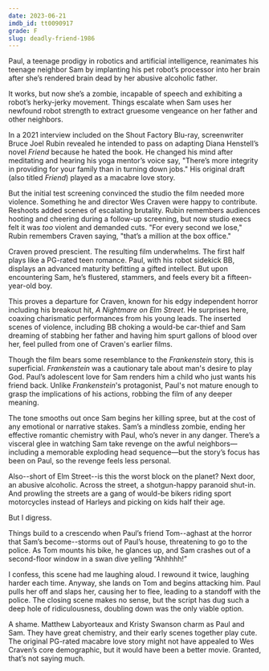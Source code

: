 ```yaml
---
date: 2023-06-21
imdb_id: tt0090917
grade: F
slug: deadly-friend-1986
---
```


Paul, a teenage prodigy in robotics and artificial intelligence, reanimates his teenage neighbor Sam by implanting his pet robot’s processor into her brain after she’s rendered brain dead by her abusive alcoholic father.

It works, but now she’s a zombie, incapable of speech and exhibiting a robot’s herky-jerky movement. Things escalate when Sam uses her newfound robot strength to extract gruesome vengeance on her father and other neighbors.

In a 2021 interview included on the Shout Factory Blu-ray, screenwriter Bruce Joel Rubin revealed he intended to pass on adapting Diana Henstell’s novel _Friend_ because he hated the book. He changed his mind after meditating and hearing his yoga mentor’s voice say, "There’s more integrity in providing for your family than in turning down jobs." His original draft (also titled _Friend_) played as a macabre love story.

But the initial test screening convinced the studio the film needed more violence. Something he and director Wes Craven were happy to contribute. Reshoots added scenes of escalating brutality. Rubin remembers audiences hooting and cheering during a follow-up screening, but now studio execs felt it was _too_ violent and demanded cuts. "For every second we lose," Rubin remembers Craven saying, "that’s a million at the box office."

Craven proved prescient. The resulting film underwhelms. The first half plays like a PG-rated teen romance. Paul, with his robot sidekick BB, displays an advanced maturity befitting a gifted intellect. But upon encountering Sam, he’s flustered, stammers, and feels every bit a fifteen-year-old boy.

This proves a departure for Craven, known for his edgy independent horror including his breakout hit, <span data-imdb-id="tt0087800">_A Nightmare on Elm Street_</span>. He surprises here, coaxing charismatic performances from his young leads. The inserted scenes of violence, including BB choking a would-be car-thief and Sam dreaming of stabbing her father and having him spurt gallons of blood over her, feel pulled from one of Craven's earlier films.

Though the film bears some resemblance to the _Frankenstein_ story, this is superficial. _Frankenstein_ was a cautionary tale about man's desire to play God. Paul’s adolescent love for Sam renders him a child who just wants his friend back. Unlike _Frankenstein_'s protagonist, Paul's not mature enough to grasp the implications of his actions, robbing the film of any deeper meaning.

The tone smooths out once Sam begins her killing spree, but at the cost of any emotional or narrative stakes. Sam’s a mindless zombie, ending her effective romantic chemistry with Paul, who’s never in any danger. There’s a visceral glee in watching Sam take revenge on the awful neighbors—including a memorable exploding head sequence—but the story’s focus has been on Paul, so the revenge feels less personal.

Also--short of Elm Street--is this the worst block on the planet? Next door, an abusive alcoholic. Across the street, a shotgun-happy paranoid shut-in. And prowling the streets are a gang of would-be bikers riding sport motorcycles instead of Harleys and picking on kids half their age.

But I digress.

Things build to a crescendo when Paul’s friend Tom--aghast at the horror that Sam’s become--storms out of Paul’s house, threatening to go to the police. As Tom mounts his bike, he glances up, and Sam crashes out of a second-floor window in a swan dive yelling “Ahhhhh!”

I confess, this scene had me laughing aloud. I rewound it twice, laughing harder each time. Anyway, she lands on Tom and begins attacking him. Paul pulls her off and slaps her, causing her to flee, leading to a standoff with the police. The closing scene makes no sense, but the script has dug such a deep hole of ridiculousness, doubling down was the only viable option.

A shame. Matthew Labyorteaux and Kristy Swanson charm as Paul and Sam. They have great chemistry, and their early scenes together play cute. The original PG-rated macabre love story might not have appealed to Wes Craven’s core demographic, but it would have been a better movie. Granted, that’s not saying much.

[^1]: "Written in Blood," _Deadly Friend_, Shout Factory, 2021.
